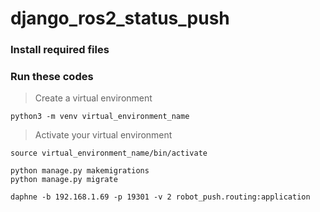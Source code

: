 # django_ros2_status_push
### Install required files
### Run these codes
> Create a virtual environment
```
python3 -m venv virtual_environment_name
```
> Activate your virtual environment
```
source virtual_environment_name/bin/activate
```
```
python manage.py makemigrations
python manage.py migrate
```
```
daphne -b 192.168.1.69 -p 19301 -v 2 robot_push.routing:application
```
